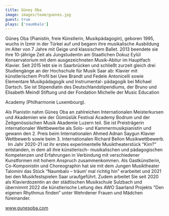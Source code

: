 ```yaml
---
title: Güneş Oba
image: images/team/guenes.jpg
guest: true
plays: ['naumbalo']
---
```


Güneş Oba (Pianistin, freie Künstlerin, Musikpädagogin), geboren 1995, wuchs in
İzmir in der Türkei auf und begann ihre musikalische Ausbildung im Alter von 7
Jahre mit Geige und klassischem Ballet. 2013 beendete sie ihre 10-jährige Zeit
als Jungstudentin am Staatlichen Dokuz Eylül Konservatorium mit dem
ausgezeichneten Musik-Abitur im Hauptfach Klavier. Seit 2015 lebt sie in
Saarbrücken und schließt zurzeit gleich drei Studiengänge an der Hochschule für
Musik Saar ab: Klavier mit künstlerischem Profil bei Uwe Brandt und Fedele
Antonicelli sowie Elementare Musikpädagogik und Instrumental- pädagogik bei
Michael Dartsch. Sie ist Stipendiatin des Deutschlandstipendiums, der Bruno und
Elisabeth Meindl Stiftung und der Fondation Michelle der Music Education

Academy (Philharmonie Luxembourg).

Als Pianistin nahm Güneş Oba an zahlreichen Internationalen Meisterkursen und
Akademien wie der Gümüslük Festival Academy Bodrum und der Zeitgenössischen
Musik Akademie Luzern teil. Sie ist Preisträgerin internationaler Wettbewerbe
als Solo- und Kammermusikpianistin und gewann den 2. Preis beim Internationalen
Ahmed Adnan Saygun Klavier Wettbewerb sowie beim 3. Internationalen Richard
Bellon Musikwettbewerb.   Im Jahr 2020-21 ist ihr erstes experimentelle
Musiktheaterstück “Kim?” entstanden, in dem all ihre künstlerisch-
musikalischen und pädagogischen Kompetenzen und Erfahrungen in Verbindung mit
verschiedener Kunstformen mit hohem Anspruch zusammenkommen. Als
Gastkünstlerin, Co-Komponistin und Choreographin hat sie mit dem Jungen
Musiktheater Talomini das Stück “Naumbalo – träum‘ mal richtig hin” erarbeitet
und 2021 bei den Musikfestspielen Saar uraufgeführt. Zudem arbeitet Sie seit
2020 als Klavierdozentin an der städtischen Musikschule Sulzbach und übernimmt
2022 die künstlerische Leitung des AWO Saarland Projekts "Den eigenen Rhythmus
finden” unter Wehrdener Frauen und Mädchen füreinander.

<a href="http://www.gunesoba.com" target="_blank">www.gunesoba.com</a>
